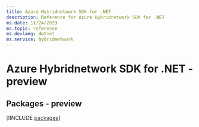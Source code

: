```yaml
---
title: Azure Hybridnetwork SDK for .NET
description: Reference for Azure Hybridnetwork SDK for .NET
ms.date: 11/24/2023
ms.topic: reference
ms.devlang: dotnet
ms.service: hybridnetwork
---
```

# Azure Hybridnetwork SDK for .NET - preview
## Packages - preview
[!INCLUDE [packages](hybridnetwork-index.md)]